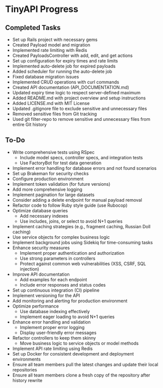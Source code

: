 # TinyAPI Progress

## Completed Tasks
- Set up Rails project with necessary gems
- Created Payload model and migration
- Implemented rate limiting with Redis
- Created PayloadsController with add, edit, and get actions
- Set up configuration for expiry times and rate limits
- Implemented auto-delete job for expired payloads
- Added scheduler for running the auto-delete job
- Fixed database migration issues
- Implemented CRUD operations with curl commands
- Created API documentation (API_DOCUMENTATION.md)
- Updated expiry time logic to respect server-defined maximum
- Added README.md with project overview and setup instructions
- Added LICENSE.md with MIT License
- Updated .gitignore file to exclude sensitive and unnecessary files
- Removed sensitive files from Git tracking
- Used git filter-repo to remove sensitive and unnecessary files from entire Git history

## To-Do
- Write comprehensive tests using RSpec
  - Include model specs, controller specs, and integration tests
  - Use FactoryBot for test data generation
- Implement error handling for database errors and not found scenarios
- Set up Brakeman for security checks
- Configure production environment
- Implement token validation (for future versions)
- Add more comprehensive logging
- Implement pagination for large datasets
- Consider adding a delete endpoint for manual payload removal
- Refactor code to follow Ruby style guide (use Rubocop)
- Optimize database queries
  - Add necessary indexes
  - Use includes, joins, or select to avoid N+1 queries
- Implement caching strategies (e.g., fragment caching, Russian Doll caching)
- Use service objects for complex business logic
- Implement background jobs using Sidekiq for time-consuming tasks
- Enhance security measures
  - Implement proper authentication and authorization
  - Use strong parameters in controllers
  - Protect against common web vulnerabilities (XSS, CSRF, SQL injection)
- Improve API documentation
  - Add examples for each endpoint
  - Include error responses and status codes
- Set up continuous integration (CI) pipeline
- Implement versioning for the API
- Add monitoring and alerting for production environment
- Optimize performance
  - Use database indexing effectively
  - Implement eager loading to avoid N+1 queries
- Enhance error handling and validation
  - Implement proper error logging
  - Display user-friendly error messages
- Refactor controllers to keep them skinny
  - Move business logic to service objects or model methods
- Implement API rate limiting using Redis
- Set up Docker for consistent development and deployment environments
- Ensure all team members pull the latest changes and update their local repositories
- Ensure all team members clone a fresh copy of the repository after history rewrite